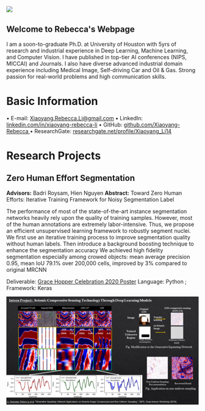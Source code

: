 ![](https://pandao.github.io/editor.md/images/logos/editormd-logo-180x180.png)

## Welcome to Rebecca's Webpage
I am a soon-to-graduate Ph.D. at University of Houston with 5yrs of research and industrial experience in Deep Learning, Machine Learning, and Computer Vision. I have published in top-tier AI conferences (NIPS, MICCAI) and Journals. I also have diverse advanced industrial domain experience including Medical Image, Self-driving Car and Oil & Gas. Strong passion for real-world problems and high communication skills.

# Basic Information
•	E-mail:              Xiaoyang.Rebecca.Li@gmail.com
•	LinkedIn:         [linkedin.com/in/xiaoyang-rebecca-li](http://linkedin.com/in/xiaoyang-rebecca-li "linkedin.com/in/xiaoyang-rebecca-li")
•	GitHub:    [github.com/Xiaoyang-Rebecca  ](http://github.com/Xiaoyang-Rebecca   "github.com/Xiaoyang-Rebecca  ")
•	ResearchGate: [researchgate.net/profile/Xiaoyang_Li14](http://github.com/Xiaoyang-Rebecca   "researchgate.net/profile/Xiaoyang_Li14")

# Research Projects

## Zero Human Effort Segmentation 

**Advisors:** Badri Roysam, Hien Nguyen
**Abstract:** Toward Zero Human Efforts: Iterative Training Framework for Noisy Segmentation Label

The performance of most of the state-of-the-art instance segmentation networks heavily rely upon the quality of training samples. However, most of the human annotations are extremely labor-intensive. Thus, we propose an efficient unsupervised learning framework to robustly segment nuclei. We first use an iterative training process to improve segmentation quality without human labels. Then introduce a background boosting technique to enhance the segmentation accuracy We achieved high fidelity segmentation especially among crowed objects: mean average precision 0.95, mean IoU 79.1% over 200,000 cells, improved by 3% compared to original MRCNN

Deliverable: [Grace Hopper Celebration 2020 Poster](https://www.researchgate.net/publication/342663998_Toward_Zero_Human_Efforts_Iterative_Training_Framework_for_Noisy_Segmentation_Label "Grace Hopper Celebration Poster")
Language: Python      ;   Framework: Keras 

<img src="./figures/Compression.PNG" width="2000" class="inline"/>


